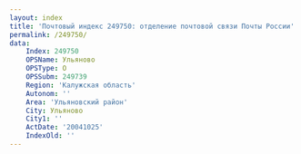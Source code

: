 ```yaml
---
layout: index
title: 'Почтовый индекс 249750: отделение почтовой связи Почты России'
permalink: /249750/
data:
    Index: 249750
    OPSName: Ульяново
    OPSType: О
    OPSSubm: 249739
    Region: 'Калужская область'
    Autonom: ''
    Area: 'Ульяновский район'
    City: Ульяново
    City1: ''
    ActDate: '20041025'
    IndexOld: ''
---
```

